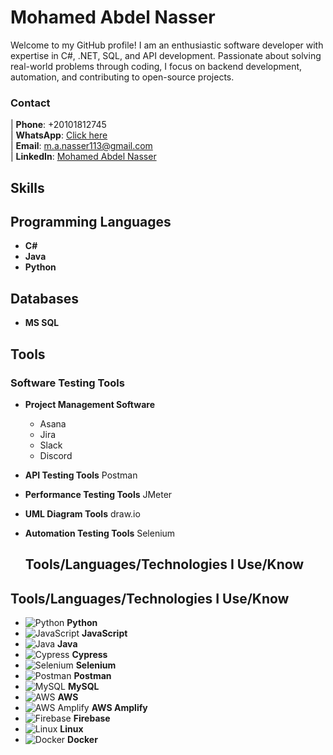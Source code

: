 # Mohamed Abdel Nasser

Welcome to my GitHub profile! I am an enthusiastic software developer with expertise in C#, .NET, SQL, and API development. Passionate about solving real-world problems through coding, I focus on backend development, automation, and contributing to open-source projects.



### Contact 
| **Phone**: +20101812745  
| **WhatsApp**: [Click here](http://wa.me/+201018127745)  
| **Email**: [m.a.nasser113@gmail.com](mailto:m.a.nasser113@gmail.com)  
| **LinkedIn**: [Mohamed Abdel Nasser](https://www.linkedin.com/in/mohamed-abdel-nasser-75014019a/)  



## Skills

## Programming Languages
- **C#**
- **Java**
- **Python**

## Databases
- **MS SQL**

## Tools
### Software Testing Tools

- **Project Management Software**
    -  Asana
    - Jira
    - Slack
    - Discord

- **API Testing Tools**
       Postman

- **Performance Testing Tools**
      JMeter

- **UML Diagram Tools**
       draw.io

- **Automation Testing Tools**
      Selenium


  ## Tools/Languages/Technologies I Use/Know

## Tools/Languages/Technologies I Use/Know

- ![Python](https://your-image-link.com/python-logo.png) **Python**
- ![JavaScript](https://your-image-link.com/javascript-logo.png) **JavaScript**
- ![Java]([https://your-image-link.com/java-logo.png](https://www.java.com/en/)) **Java**
- ![Cypress](https://your-image-link.com/cypress-logo.png) **Cypress**
- ![Selenium](https://your-image-link.com/selenium-logo.png) **Selenium**
- ![Postman](https://your-image-link.com/postman-logo.png) **Postman**
- ![MySQL](https://your-image-link.com/mysql-logo.png) **MySQL**
- ![AWS](https://your-image-link.com/aws-logo.png) **AWS**
- ![AWS Amplify](https://your-image-link.com/aws-amplify-logo.png) **AWS Amplify**
- ![Firebase](https://your-image-link.com/firebase-logo.png) **Firebase**
- ![Linux](https://your-image-link.com/linux-logo.png) **Linux**
- ![Docker](https://your-image-link.com/docker-logo.png) **Docker**


